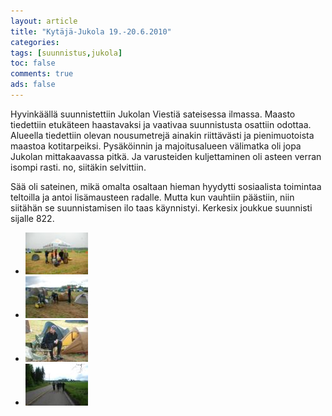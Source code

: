 ```yaml
---
layout: article 
title: "Kytäjä-Jukola 19.-20.6.2010" 
categories: 
tags: [suunnistus,jukola]
toc: false 
comments: true 
ads: false 
---
```


Hyvinkäällä suunnistettiin Jukolan Viestiä sateisessa ilmassa. Maasto
tiedettiin etukäteen haastavaksi ja vaativaa suunnistusta osattiin
odottaa. Alueella tiedettiin olevan nousumetrejä ainakin riittävästi ja
pienimuotoista maastoa kotitarpeiksi. Pysäköinnin ja majoitusalueen
välimatka oli jopa Jukolan mittakaavassa pitkä. Ja varusteiden
kuljettaminen oli asteen verran isompi rasti. no, siitäkin selvittiin.

Sää oli sateinen, mikä omalta osaltaan hieman hyydytti sosiaalista
toimintaa teltoilla ja antoi lisämausteen radalle. Mutta kun vauhtiin
päästiin, niin siitähän se suunnistamisen ilo taas käynnistyi. Kerkesix
joukkue suunnisti sijalle 822.

<div class="image-gallery" markdown="1">

-   [![](/images/jukola-2010/Thumbnails/Jukola20100619%20004.jpg)](/images/jukola-2010/Jukola20100619%20004.jpg)
-   [![](/images/jukola-2010/Thumbnails/Jukola20100619%20006.jpg)](/images/jukola-2010/Jukola20100619%20006.jpg)
-   [![](/images/jukola-2010/Thumbnails/Jukola20100619%20010.jpg)](/images/jukola-2010/Jukola20100619%20010.jpg)
-   [![](/images/jukola-2010/Thumbnails/Jukola20100619%20014.jpg)](/images/jukola-2010/Jukola20100619%20014.jpg)

</div>
